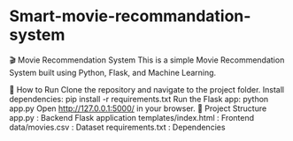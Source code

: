 # Smart-movie-recommandation-system
🎬 Movie Recommendation System
This is a simple Movie Recommendation System built using Python, Flask, and Machine Learning.

🚀 How to Run
Clone the repository and navigate to the project folder.
Install dependencies:
pip install -r requirements.txt
Run the Flask app:
python app.py
Open http://127.0.0.1:5000/ in your browser.
📁 Project Structure
app.py : Backend Flask application
templates/index.html : Frontend
data/movies.csv : Dataset
requirements.txt : Dependencies
